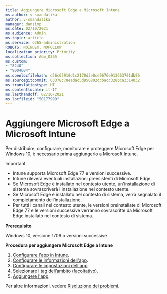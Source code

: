 ```yaml
---
title: Aggiungere Microsoft Edge a Microsoft Intune
ms.author: v-smandalika
author: v-smandalika
manager: dansimp
ms.date: 02/10/2021
ms.audience: Admin
ms.topic: article
ms.service: o365-administration
ROBOTS: NOINDEX, NOFOLLOW
localization_priority: Priority
ms.collection: Adm_O365
ms.custom:
- "8240"
- "9004604"
ms.openlocfilehash: d56c65910d1c2170d3e0ce9676e913663701db96
ms.sourcegitcommit: 03378c78eadac5d950802dcbacc328bca3314032
ms.translationtype: HT
ms.contentlocale: it-IT
ms.lasthandoff: 02/10/2021
ms.locfileid: "50177999"
---
```

# <a name="add-microsoft-edge-to-microsoft-intune"></a>Aggiungere Microsoft Edge a Microsoft Intune

Per distribuire, configurare, monitorare e proteggere Microsoft Edge per Windows 10, è necessario prima aggiungerlo a Microsoft Intune.

> [!IMPORTANT]
- Intune supporta Microsoft Edge 77 e versioni successive.
- Intune rileverà eventuali installazioni preesistenti di Microsoft Edge.
- Se Microsoft Edge è installato nel contesto utente, un'installazione di sistema sovrascriverà l'installazione nel contesto utente.
- Se Microsoft Edge è installato nel contesto di sistema, verrà segnalato il completamento dell’installazione.
- Per tutti i canali nel contesto utente, le versioni preinstallate di Microsoft Edge 77 e le versioni successive verranno sovrascritte da Microsoft Edge installato nel contesto di sistema.

**Prerequisito**

Windows 10, versione 1709 o versioni successive

**Procedura per aggiungere Microsoft Edge a Intune**

1. [Configurare l'app in Intune](https://docs.microsoft.com/mem/intune/apps/apps-windows-edge).
2. [Configurare le informazioni dell'app](https://docs.microsoft.com/mem/intune/apps/apps-windows-edge).
3. [Configurare le impostazioni dell'app](https://docs.microsoft.com/mem/intune/apps/apps-windows-edge).
4. [Selezionare i tag dell’ambito (facoltativo)](https://docs.microsoft.com/mem/intune/apps/apps-windows-edge).
5. [Aggiungere l'app](https://docs.microsoft.com/mem/intune/apps/apps-windows-edge).

Per altre informazioni, vedere [Risoluzione dei problemi](https://docs.microsoft.com/mem/intune/apps/apps-windows-edge).




